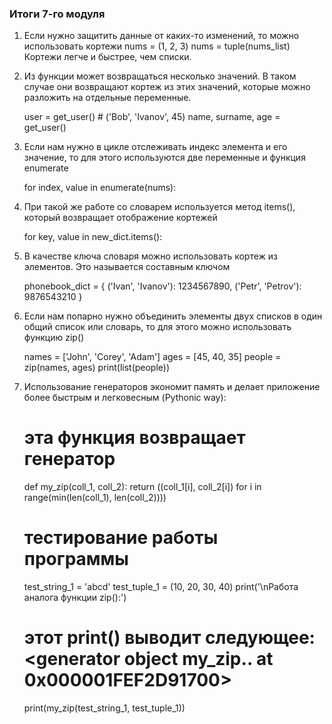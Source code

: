 ### Итоги 7-го модуля
1. Если нужно защитить данные от каких-то изменений, то можно использовать кортежи
    nums = (1, 2, 3)
    nums = tuple(nums_list)
Кортежи легче и быстрее, чем списки.
2. Из функции может возвращаться несколько значений. В таком случае они возвращают кортеж из этих значений, 
которые можно разложить на отдельные переменные. 

    user = get_user() # ('Bob', 'Ivanov', 45)
    name, surname, age = get_user()
3. Если нам нужно в цикле отслеживать индекс элемента и его значение, то для этого используются две переменные 
и функция enumerate

    for index, value in enumerate(nums):

4. При такой же работе со словарем используется метод items(), который возвращает отображение кортежей

    for key, value in new_dict.items():

5. В качестве ключа словаря можно использовать кортеж из элементов. Это называется составным ключом

    phonebook_dict = {
        ('Ivan', 'Ivanov'): 1234567890,
        ('Petr', 'Petrov'): 9876543210
    }

6. Если нам попарно нужно объединить элементы двух списков в один общий список или словарь, то для этого 
можно использовать функцию zip()

    names = ['John', 'Corey', 'Adam']
    ages = [45, 40, 35]
    people = zip(names, ages)
    print(list(people))
7. Использование генераторов экономит память и делает приложение более быстрым и легковесным (Pythonic way):
    # эта функция возвращает генератор
    def my_zip(coll_1, coll_2):
        return ((coll_1[i], coll_2[i]) for i in range(min(len(coll_1), len(coll_2))))

    # тестирование работы программы
    test_string_1 = 'abcd'
    test_tuple_1 = (10, 20, 30, 40)
    print('\nРабота аналога функции zip():')
    
    # этот print() выводит следующее: <generator object my_zip.<locals>.<genexpr> at 0x000001FEF2D91700>
    print(my_zip(test_string_1, test_tuple_1))  
    
    